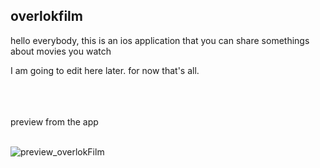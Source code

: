 ## overlokfilm <br />

hello everybody, this is an ios application that you can share somethings about movies you watch

I am going to edit here later. for now that's all. <br /><br /><br /><br />



preview from the app <br /><br />

![preview_overlokFilm](https://user-images.githubusercontent.com/6243566/193122926-3ab00e52-440c-45f0-89c7-27da29cf0c39.png)
